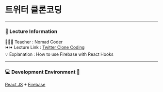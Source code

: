 # 트위터 클론코딩

---

### 🔎 Lecture Information

🧑🏻‍🎤 Teacher : Nomad Coder  
⏩⏩ Lecture Link : [Twitter Clone Coding](https://nomadcoders.co/nwitter/lobby)  
💡 Explanation : How to use Firebase with React Hooks

---

### 💻 Development Environment 🔌

[React JS](https://ko.reactjs.org/) + [Firebase](https://firebase.google.com)
